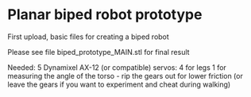 # Planar biped robot prototype

First upload, basic files for creating a biped robot

Please see file biped_prototype_MAIN.stl for final result

Needed:
    5 Dynamixel AX-12 (or compatible) servos:
	4 for legs
	1 for measuring the angle of the torso - rip the gears out for lower friction
	(or leave the gears if you want to experiment and cheat during walking)



